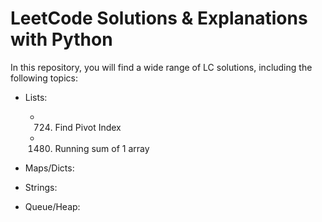 # LeetCode Solutions & Explanations with Python
In this repository, you will find a wide range of LC solutions, including the following topics:
- Lists:

    - 724. Find Pivot Index
    - 1480. Running sum of 1 array
- Maps/Dicts:
- Strings:
- Queue/Heap: